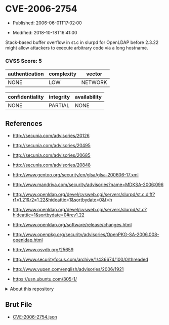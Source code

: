 # CVE-2006-2754

- Published: 2006-06-01T17:02:00

- Modified: 2018-10-18T16:41:00

Stack-based buffer overflow in st.c in slurpd for OpenLDAP before 2.3.22 might allow attackers to execute arbitrary code via a long hostname.

### CVSS Score: **5**

| authentication | complexity | vector |
| --- | --- | --- |
| NONE | LOW | NETWORK |

| confidentiality | integrity | availability |
| --- | --- | --- |
| NONE | PARTIAL | NONE |

## References

* http://secunia.com/advisories/20126

* http://secunia.com/advisories/20495

* http://secunia.com/advisories/20685

* http://secunia.com/advisories/20848

* http://www.gentoo.org/security/en/glsa/glsa-200606-17.xml

* http://www.mandriva.com/security/advisories?name=MDKSA-2006:096

* http://www.openldap.org/devel/cvsweb.cgi/servers/slurpd/st.c.diff?r1=1.21&r2=1.22&hideattic=1&sortbydate=0&f=h

* http://www.openldap.org/devel/cvsweb.cgi/servers/slurpd/st.c?hideattic=1&sortbydate=0#rev1.22

* http://www.openldap.org/software/release/changes.html

* http://www.openpkg.org/security/advisories/OpenPKG-SA-2006.008-openldap.html

* http://www.osvdb.org/25659

* http://www.securityfocus.com/archive/1/436674/100/0/threaded

* http://www.vupen.com/english/advisories/2006/1921

* https://usn.ubuntu.com/305-1/

<details>
<summary>About this repository</summary> 

  This repository is part of the project [Live Hack CVE](https://github.com/Live-Hack-CVE). Main website can be found [www.live-hack.org](https://www.live-hack.org) 
  
  Made by [Sn0wAlice](https://github.com/Sn0wAlice) for the people that care about security and need to have a feed of the latest CVEs. Hope you enjoy it, don't forget to star the repo and follow me on [Twitter](https://twitter.com/Sn0wAlice) and [Github](https://github.com/Sn0wAlice). And that is my [personnal website](https://www.alice-snow.me/)

  - [Home Page](https://github.com/Live-Hack-CVE)
  - [Framework](https://github.com/Live-Hack-CVE/cve-framework)
  - [CVE database](https://github.com/Live-Hack-CVE/full_database)
  - [Changelog](https://github.com/Live-Hack-CVE/Changelog)
</details>

## Brut File

* [CVE-2006-2754.json](https://raw.githubusercontent.com/Live-Hack-CVE/full_database/main/cves/2006/CVE-2006-2754.json)

